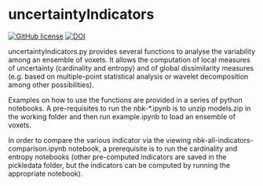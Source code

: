 # uncertaintyIndicators
[![GitHub license](https://img.shields.io/github/license/Naereen/StrapDown.js.svg)](https://github.com/Loop3D/uncertaintyIndicators/blob/master/LICENSE)
[![DOI](https://zenodo.org/badge/377036385.svg)](https://zenodo.org/badge/latestdoi/377036385)

uncertaintyIndicators.py provides several functions to analyse the variability among an ensemble of voxets. It allows the computation of local measures of uncertainty (cardinality and entropy) and of global dissimilarity measures (e.g. based on multiple-point statistical analysis or wavelet decomposition among other possibilities).

Examples on how to use the functions are provided in a series of python notebooks. 
A pre-requisites to run the nbk-*.ipynb is to unzip models.zip in the working folder and then run example.ipynb to load an ensemble of voxets.

In order to compare the various indicator via the viewing nbk-all-indicators-comparison.ipynb notebook, a prerequisite is to run the cardinality and entropy notebooks (other pre-computed indicators are saved in the pickledata folder, but the indicators can be computed by running the appropriate notebook).
